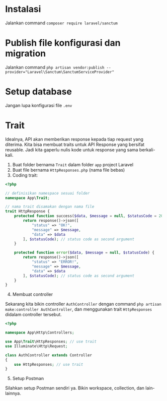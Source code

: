 # Instalasi

Jalankan command `composer require laravel/sanctum`

# Publish file konfigurasi dan migration

Jalankan command `php artisan vendor:publish --provider="Laravel\Sanctum\SanctumServiceProvider"`

# Setup database

Jangan lupa konfigurasi file `.env`

# Trait

Idealnya, API akan memberikan response kepada tiap request yang diterima. Kita bisa membuat traits untuk API Response yang bersifat reusable. Jadi kita gaperlu nulis kode untuk response yang sama berkali-kali.

1. Buat folder bernama `Trait` dalam folder `app` project Laravel
2. Buat file bernama `HttpResponses.php` (nama file bebas)
3. Coding trait:

```php
<?php

// definisikan namespace sesuai folder
namespace App\Trait;

// nama trait disamakan dengan nama file
trait HttpResponse {
    protected function success($data, $message = null, $statusCode = 200) {
        return response()->json([
            "status" => "OK!",
            "message" => $message,
            "data" => $data
        ], $statusCode); // status code as second argument
    }

    protected function error($data, $message = null, $statusCode) {
        return response()->json([
            "status" => "ERROR!",
            "message" => $message,
            "data" => $data
        ], $statusCode); // status code as second argument
    }
}
```

4. Membuat controller

Sekarang kita bikin controller `AuthController` dengan command `php artisan make:controller AuthController`, dan menggunakan trait `HttpResponses` didalam controller tersebut.

```php
<?php

namespace App\Http\Controllers;

use App\Trait\HttpResponses; // use trait
use Illuminate\Http\Request;

class AuthController extends Controller
{
    use HttpResponses; // use trait
}
```

5. Setup Postman

Silahkan setup Postman sendiri ya. Bikin workspace, collection, dan lain-lainnya.